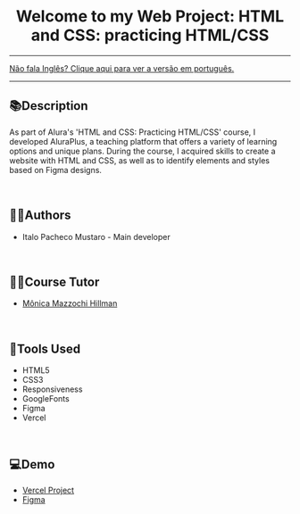 <div align="center">
<h1>Welcome to my Web Project: HTML and CSS: practicing HTML/CSS</h1>
</div>

<hr>
<a href="https://github.com/ItaloPachecoMustaro/Alura-AluraPlus-Project/blob/main/README.md">Não fala Inglês? Clique aqui para ver a versão em português.</a>
<hr>

## 📚Description

As part of Alura's 'HTML and CSS: Practicing HTML/CSS' course, I developed AluraPlus, a teaching platform that offers a variety of learning options and unique plans. During the course, I acquired skills to create a website with HTML and CSS, as well as to identify elements and styles based on Figma designs.

<br>

## 🧑‍💻Authors

- Italo Pacheco Mustaro - Main developer

<br>

## 👨‍🏫Course Tutor

- [Mônica Mazzochi Hillman](https://github.com/MonicaHillman)

<br>

## 🔧Tools Used

- HTML5
- CSS3
- Responsiveness
- GoogleFonts
- Figma
- Vercel

<br>

## 💻Demo

- [Vercel Project](https://alura-alura-plus-project.vercel.app/)
- [Figma](https://www.figma.com/file/WNxuLj43ZGfkOzYFC3Ni0g/Alura-Plus---Layout?type=design&node-id=0%3A1&mode=design&t=NN9bmVCLcZPbfLG5-1)
